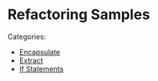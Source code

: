 # Refactoring Samples

Categories:


* [Encapsulate](Encapsulate/)
* [Extract](Extract/)
* [If Statements](IfStatements/)
